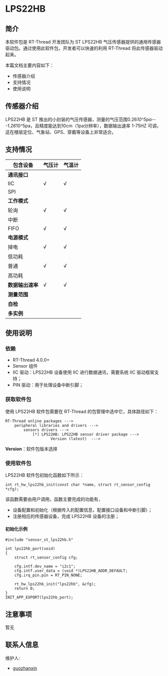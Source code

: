 # LPS22HB

## 简介

本软件包是 RT-Thread 开发团队为 ST LPS22HB 气压传感器提供的通用传感器驱动包。通过使用此软件包，开发者可以快速的利用 RT-Thread 将此传感器驱动起来。

本篇文档主要内容如下：

- 传感器介绍
- 支持情况
- 使用说明

## 传感器介绍

LPS22HB 是 ST 推出的小封装的气压传感器，测量的气压范围0.26*10^5pa---1.26*10^5pa，且精度能达到10cm（1pa分辨率），数据输出速率 1-75HZ 可调，这在楼层定位、气象站、GPS、穿戴等设备上非常适合。

## 支持情况

| 包含设备         | 气压计 | 气温计 |
| ---------------- | ------ | ------ |
| **通讯接口**     |        |        |
| IIC              | √      | √      |
| SPI              |        |        |
| **工作模式**     |        |        |
| 轮询             | √      | √      |
| 中断             |        |        |
| FIFO             | √      | √      |
| **电源模式**     |        |        |
| 掉电             | √      | √      |
| 低功耗           |        |        |
| 普通             | √      | √      |
| 高功耗           |        |        |
| **数据输出速率** | √      | √      |
| **测量范围**     |        |        |
| **自检**         |        |        |
| **多实例**       |        |        |

## 使用说明

### 依赖

- RT-Thread 4.0.0+
- Sensor 组件
- IIC 驱动：LPS22HB 设备使用 IIC 进行数据通讯，需要系统 IIC 驱动框架支持；
- PIN 驱动：用于处理设备中断引脚；

### 获取软件包

使用 LPS22HB 软件包需要在 RT-Thread 的包管理中选中它，具体路径如下：

```
RT-Thread online packages --->
    peripheral libraries and drivers --->
        sensors drivers --->
            [*] LPS22HB: LPS22HB sensor driver package --->
                    Version (latest)  --->
```

**Version**：软件包版本选择

### 使用软件包

LPS22HB 软件包初始化函数如下所示：

```
int rt_hw_lps22hb_init(const char *name, struct rt_sensor_config *cfg);
```

该函数需要由用户调用，函数主要完成的功能有，

- 设备配置和初始化（根据传入的配置信息，配置接口设备和中断引脚）；
- 注册相应的传感器设备，完成 LPS22HB 设备的注册；

#### 初始化示例

```
#include "sensor_st_lps22hb.h"

int lps22hb_port(void)
{
    struct rt_sensor_config cfg;
    
    cfg.intf.dev_name = "i2c1";
    cfg.intf.user_data = (void *)LPS22HB_ADDR_DEFAULT;
    cfg.irq_pin.pin = RT_PIN_NONE;

    rt_hw_lps22hb_init("lps22hb", &cfg);
    return 0;
}
INIT_APP_EXPORT(lps22hb_port);
```

## 注意事项

暂无

## 联系人信息

维护人:

- [guozhanxin](https://github.com/Guozhanxin) 